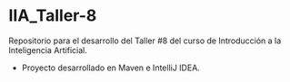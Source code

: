 # IIA_Taller-8

Repositorio para el desarrollo del Taller #8 del curso de Introducción a la Inteligencia Artificial.



* Proyecto desarrollado en Maven e IntelliJ IDEA.
